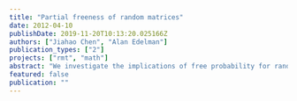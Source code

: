 ```yaml
---
title: "Partial freeness of random matrices"
date: 2012-04-10
publishDate: 2019-11-20T10:13:20.025166Z
authors: ["Jiahao Chen", "Alan Edelman"]
publication_types: ["2"]
projects: ["rmt", "math"]
abstract: "We investigate the implications of free probability for random matrices. From rules for calculating all possible joint moments of two free random matrices, we develop a notion of partial freeness which is quantified by the breakdown of these rules. We provide a combinatorial interpretation for partial freeness as the presence of closed paths in Hilbert space defined by particular joint moments. We also discuss how asymptotic moment expansions provide an error term on the density of states. We present MATLAB code for the calculation of moments and free cumulants of arbitrary random matrices."
featured: false
publication: ""
---
```


